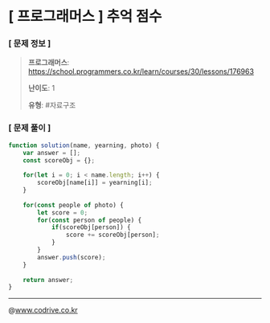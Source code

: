# [ 프로그래머스 ] 추억 점수

### [ 문제 정보 ]
> **프로그래머스**: https://school.programmers.co.kr/learn/courses/30/lessons/176963
> 
> **난이도**: 1
>
> **유형**: #자료구조


### [ 문제 풀이 ]
```JavaScript
function solution(name, yearning, photo) {
    var answer = [];
    const scoreObj = {};
    
    for(let i = 0; i < name.length; i++) {
        scoreObj[name[i]] = yearning[i];
    }
    
    for(const people of photo) {
        let score = 0;
        for(const person of people) {
            if(scoreObj[person]) {
                score += scoreObj[person];
            }   
        }
        answer.push(score);
    }
    
    return answer;
}
```


---
@www.codrive.co.kr